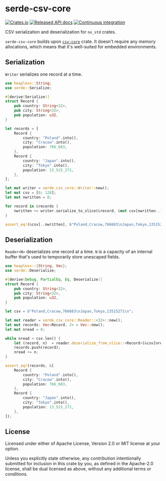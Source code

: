 # serde-csv-core
[![Crates.io](https://img.shields.io/crates/v/serde-csv-core.svg)](https://crates.io/crates/serde-csv-core)
[![Released API docs](https://docs.rs/serde-csv-core/badge.svg)](https://docs.rs/serde-csv-core)
[![Continuous integration](https://github.com/wiktorwieclaw/serde-csv-core/actions/workflows/ci.yaml/badge.svg?branch=main)](https://github.com/wiktorwieclaw/serde-csv-core/actions/workflows/ci.yaml)

CSV serialization and deserialization for `no_std` crates.

`serde-csv-core` builds upon [`csv-core`](https://crates.io/crates/csv-core) crate.
It doesn't require any memory allocations, which means that it's well-suited for embedded environments.

## Serialization
`Writer` serializes one record at a time.
```rust
use heapless::String;
use serde::Serialize;

#[derive(Serialize)]
struct Record {
    pub country: String<32>,
    pub city: String<32>,
    pub population: u32,
}

let records = [
    Record {
        country: "Poland".into(),
        city: "Cracow".into(),
        population: 766_683,
    },
    Record {
        country: "Japan".into(),
        city: "Tokyo".into(),
        population: 13_515_271,
    },
];

let mut writer = serde_csv_core::Writer::new();
let mut csv = [0; 128];
let mut nwritten = 0;

for record in &records {
    nwritten += writer.serialize_to_slice(&record, &mut csv[nwritten..])?;
}

assert_eq!(&csv[..nwritten], b"Poland,Cracow,766683\nJapan,Tokyo,13515271\n");
```

## Deserialization
`Reader<N>` deserializes one record at a time.
`N` is a capacity of an internal buffer that's used to temporarily store unescaped fields.
```rust
use heapless::{String, Vec};
use serde::Deserialize;

#[derive(Debug, PartialEq, Eq, Deserialize)]
struct Record {
    pub country: String<32>,
    pub city: String<32>,
    pub population: u32,
}

let csv = b"Poland,Cracow,766683\nJapan,Tokyo,13515271\n";

let mut reader = serde_csv_core::Reader::<32>::new();
let mut records: Vec<Record, 2> = Vec::new();
let mut nread = 0;

while nread < csv.len() {
    let (record, n)  = reader.deserialize_from_slice::<Record>(&csv[nread..])?;
    records.push(record);
    nread += n;
}

assert_eq!(records, &[
    Record {
        country: "Poland".into(),
        city: "Cracow".into(),
        population: 766_683,
    },
    Record {
        country: "Japan".into(),
        city: "Tokyo".into(),
        population: 13_515_271,
    },
]);
```

## License
Licensed under either of Apache License, Version 2.0 or MIT license at your option.

Unless you explicitly state otherwise, any contribution intentionally submitted for inclusion in this crate by you, as defined in the Apache-2.0 license, shall be dual licensed as above, without any additional terms or conditions.
